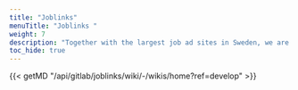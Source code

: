 ```yaml
---
title: "Joblinks"
menuTitle: "Joblinks "
weight: 7
description: "Together with the largest job ad sites in Sweden, we are running a pilot project to gather all jobs in one place."
toc_hide: true
---
```


{{< getMD "/api/gitlab/joblinks/wiki/-/wikis/home?ref=develop" >}}